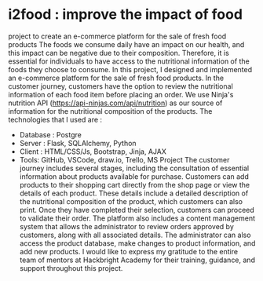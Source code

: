 # i2food : improve the impact of food
project to create an e-commerce platform for the sale of fresh food products
The foods we consume daily have an impact on our health, and this impact can be negative due to their composition. Therefore, it is essential for individuals to have access to the nutritional information of the foods they choose to consume.
In this project, I designed and implemented an e-commerce platform for the sale of fresh food products. In the customer journey, customers have the option to review the nutritional information of each food item before placing an order. 
We use Ninja's nutrition API (https://api-ninjas.com/api/nutrition) as our source of information for the nutritional composition of the products.
The technologies that I used are :
- Database : Postgre
- Server : Flask, SQLAlchemy, Python
- Client : HTML/CSS/Js, Bootstrap, Jinja, AJAX
- Tools: GitHub, VSCode, draw.io, Trello, MS Project
The customer journey includes several stages, including the consultation of essential information about products available for purchase. Customers can add products to their shopping cart directly from the shop page or view the details of each product. These details include a detailed description of the nutritional composition of the product, which customers can also print. Once they have completed their selection, customers can proceed to validate their order.
The platform also includes a content management system that allows the administrator to review orders approved by customers, along with all associated details. The administrator can also access the product database, make changes to product information, and add new products.
I would like to express my gratitude to the entire team of mentors at Hackbright Academy for their training, guidance, and support throughout this project.
